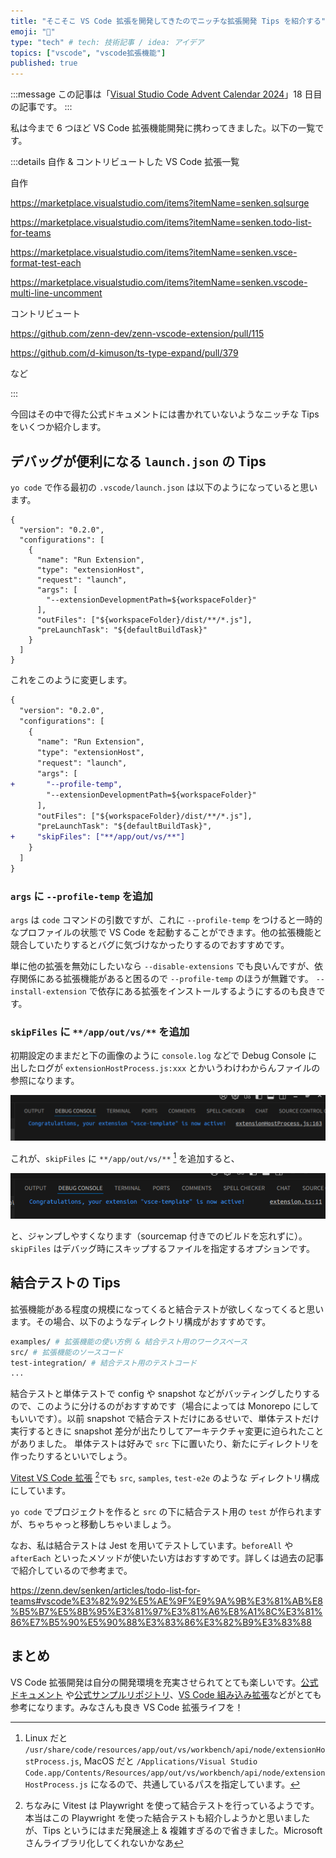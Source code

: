 ```yaml
---
title: "そこそこ VS Code 拡張を開発してきたのでニッチな拡張開発 Tips を紹介する"
emoji: "🚀"
type: "tech" # tech: 技術記事 / idea: アイデア
topics: ["vscode", "vscode拡張機能"]
published: true
---
```


:::message
この記事は「[Visual Studio Code Advent Calendar 2024](https://qiita.com/advent-calendar/2024/visual_studio_code)」18 日目の記事です。
:::

私は今まで 6 つほど VS Code 拡張機能開発に携わってきました。以下の一覧です。

:::details 自作 & コントリビュートした VS Code 拡張一覧

自作

https://marketplace.visualstudio.com/items?itemName=senken.sqlsurge

https://marketplace.visualstudio.com/items?itemName=senken.todo-list-for-teams

https://marketplace.visualstudio.com/items?itemName=senken.vsce-format-test-each

https://marketplace.visualstudio.com/items?itemName=senken.vscode-multi-line-uncomment

コントリビュート

https://github.com/zenn-dev/zenn-vscode-extension/pull/115

https://github.com/d-kimuson/ts-type-expand/pull/379

など

:::

今回はその中で得た公式ドキュメントには書かれていないようなニッチな Tips をいくつか紹介します。

## デバッグが便利になる `launch.json` の Tips

`yo code` で作る最初の `.vscode/launch.json` は以下のようになっていると思います。

```json:初期設定 の .vscode/launch.json
{
  "version": "0.2.0",
  "configurations": [
    {
      "name": "Run Extension",
      "type": "extensionHost",
      "request": "launch",
      "args": [
        "--extensionDevelopmentPath=${workspaceFolder}"
      ],
      "outFiles": ["${workspaceFolder}/dist/**/*.js"],
      "preLaunchTask": "${defaultBuildTask}"
    }
  ]
}
```

これをこのように変更します。

```diff json:.vscode/launch.json
{
  "version": "0.2.0",
  "configurations": [
    {
      "name": "Run Extension",
      "type": "extensionHost",
      "request": "launch",
      "args": [
+       "--profile-temp",
        "--extensionDevelopmentPath=${workspaceFolder}"
      ],
      "outFiles": ["${workspaceFolder}/dist/**/*.js"],
      "preLaunchTask": "${defaultBuildTask}",
+     "skipFiles": ["**/app/out/vs/**"]
    }
  ]
}
```

### `args` に `--profile-temp` を追加

`args` は `code` コマンドの引数ですが、これに `--profile-temp` をつけると一時的なプロファイルの状態で VS Code を起動することができます。他の拡張機能と競合していたりするとバグに気づけなかったりするのでおすすめです。

単に他の拡張を無効にしたいなら `--disable-extensions` でも良いんですが、依存関係にある拡張機能があると困るので `--profile-temp` のほうが無難です。
`--install-extension` で依存にある拡張をインストールするようにするのも良きです。

### `skipFiles` に `**/app/out/vs/**` を追加

初期設定のままだと下の画像のように `console.log` などで Debug Console に出したログが `extensionHostProcess.js:xxx` とかいうわけわからんファイルの参照になります。

![alt text](/images/vsce-tips-2024/image-1.png)

これが、`skipFiles` に `**/app/out/vs/**` [^skipFiles] を追加すると、

[^skipFiles]: Linux だと `/usr/share/code/resources/app/out/vs/workbench/api/node/extensionHostProcess.js`, MacOS だと `/Applications/Visual Studio Code.app/Contents/Resources/app/out/vs/workbench/api/node/extensionHostProcess.js` になるので、共通しているパスを指定しています。

![alt text](/images/vsce-tips-2024/image.png)

と、ジャンプしやすくなります（sourcemap 付きでのビルドを忘れずに）。`skipFiles` はデバッグ時にスキップするファイルを指定するオプションです。

## 結合テストの Tips

拡張機能がある程度の規模になってくると結合テストが欲しくなってくると思います。その場合、以下のようなディレクトリ構成がおすすめです。

```sh
examples/ # 拡張機能の使い方例 & 結合テスト用のワークスペース
src/ # 拡張機能のソースコード
test-integration/ # 結合テスト用のテストコード
...
```

結合テストと単体テストで config や snapshot などがバッティングしたりするので、このように分けるのがおすすめです（場合によっては Monorepo にしてもいいです）。以前 snapshot で結合テストだけにあるせいで、単体テストだけ実行するときに snapshot 差分が出たりしてアーキテクチャ変更に迫られたことがありました。
単体テストは好みで `src` 下に置いたり、新たにディレクトリを作ったりするといいでしょう。

[Vitest VS Code 拡張](https://github.com/vitest-dev/vscode) [^vitest]でも `src`, `samples`, `test-e2e` のような ディレクトリ構成にしています。

[^vitest]: ちなみに Vitest は Playwright を使って結合テストを行っているようです。本当はこの Playwright を使った結合テストも紹介しようかと思いましたが、Tips というにはまだ発展途上 & 複雑すぎるので省きました。Microsoft さんライブラリ化してくれないかなあ

`yo code` でプロジェクトを作ると `src` の下に結合テスト用の `test` が作られますが、ちゃちゃっと移動しちゃいましょう。

なお、私は結合テストは Jest を用いてテストしています。`beforeAll` や `afterEach` といったメソッドが使いたい方はおすすめです。詳しくは過去の記事で紹介しているので参考まで。

https://zenn.dev/senken/articles/todo-list-for-teams#vscode%E3%82%92%E5%AE%9F%E9%9A%9B%E3%81%AB%E8%B5%B7%E5%8B%95%E3%81%97%E3%81%A6%E8%A1%8C%E3%81%86%E7%B5%90%E5%90%88%E3%83%86%E3%82%B9%E3%83%88

## まとめ

VS Code 拡張開発は自分の開発環境を充実させられてとても楽しいです。[公式ドキュメント](https://code.visualstudio.com/api/extension-guides/overview) や[公式サンプルリポジトリ](https://github.com/microsoft/vscode-extension-samples)、[VS Code 組み込み拡張](https://github.com/microsoft/vscode/tree/main/extensions)などがとても参考になります。みなさんも良き VS Code 拡張ライフを！
